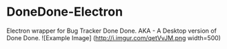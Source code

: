 # DoneDone-Electron

Electron wrapper for Bug Tracker Done Done. AKA - A Desktop version of Done Done. 
![Example Image] (http://i.imgur.com/qetVvJM.png width=500)
